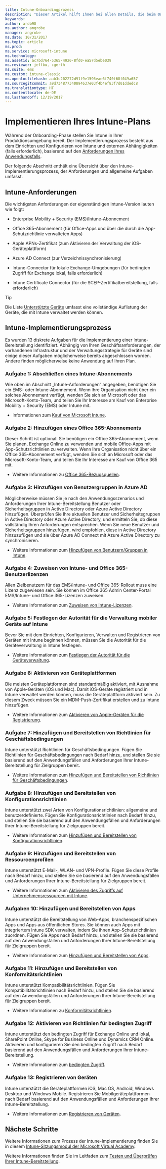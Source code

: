 ```yaml
---
title: Intune-Onboardingprozess
description: "Dieser Artikel hilft Ihnen bei allen Details, die beim Onboarding einer reinen Intune-Cloudlösung in Ihrer Umgebung berücksichtigt werden müssen."
keywords: 
author: arob98
ms.author: angrobe
manager: angrobe
ms.date: 10/31/2017
ms.topic: article
ms.prod: 
ms.service: microsoft-intune
ms.technology: 
ms.assetid: ac7bd764-5365-4920-8fd0-ea57d5ebe039
ms.reviewer: jeffbu, cgerth
ms.suite: ems
ms.custom: intune-classic
ms.openlocfilehash: aab3c202272d91f9e1596eae6f740f68f049a657
ms.sourcegitcommit: a9d734877340894637e03f4b4ef83f7d01ddedc8
ms.translationtype: HT
ms.contentlocale: de-DE
ms.lasthandoff: 12/19/2017
---
```

# <a name="implement-your-intune-plan"></a>Implementieren Ihres Intune-Plans

Während der Onboarding-Phase stellen Sie Intune in Ihrer Produktionsumgebung bereit. Der Implementierungsprozess besteht aus dem Einrichten und Konfigurieren von Intune und externen Abhängigkeiten (falls erforderlich), basierend auf den [Anforderungen Ihres Anwendungsfalls](planning-guide-requirements.md).

Der folgende Abschnitt enthält eine Übersicht über den Intune-Implementierungsprozess, der Anforderungen und allgemeine Aufgaben umfasst.

## <a name="intune-requirements"></a>Intune-Anforderungen

Die wichtigsten Anforderungen der eigenständigen Intune-Version lauten wie folgt:

-   Enterprise Mobility + Security (EMS)/Intune-Abonnement

-   Office 365-Abonnement (für Office-Apps und über die durch die App-Schutzrichtlinie verwalteten Apps)

-   Apple APNs-Zertifikat (zum Aktivieren der Verwaltung der iOS-Geräteplattform)

-   Azure AD Connect (zur Verzeichnissynchronisierung)

-   Intune-Connector für lokale Exchange-Umgebungen (für bedingten Zugriff für Exchange lokal, falls erforderlich)

-   Intune Certificate Connector (für die SCEP-Zertifikatbereitstellung, falls erforderlich)

>[!TIP]
> Die Liste [Unterstützte Geräte](supported-devices-browsers.md) umfasst eine vollständige Auflistung der Geräte, die mit Intune verwaltet werden können.

## <a name="intune-implementation-process"></a>Intune-Implementierungsprozess

Es wurden 13 diskrete Aufgaben für die Implementierung einer Intune-Bereitstellung identifiziert. Abhängig von Ihren Geschäftsanforderungen, der vorhandenen Infrastruktur und der Verwaltungsstrategie für Geräte sind einige dieser Aufgaben möglicherweise bereits abgeschlossen worden. Andere finden möglicherweise keine Anwendung auf Ihren Plan.

### <a name="task-1-get-an-intune-subscription"></a>Aufgabe 1: Abschließen eines Intune-Abonnements

Wie oben im Abschnitt „Intune-Anforderungen“ angegeben, benötigen Sie ein EMS- oder Intune-Abonnement. Wenn Ihre Organisation nicht über ein solches Abonnement verfügt, wenden Sie sich an Microsoft oder das Microsoft-Konto-Team, und teilen Sie Ihr Interesse am Kauf von Enterprise Mobility + Security (EMS) oder Intune mit.

-   Informationen zum [Kauf von Microsoft Intune](https://www.microsoft.com/cloud-platform/microsoft-intune-pricing).

### <a name="task-2-add-office-365-subscription"></a>Aufgabe 2: Hinzufügen eines Office 365-Abonnements

Dieser Schritt ist optional. Sie benötigen ein Office 365-Abonnement, wenn Sie planen, Exchange Online zu verwenden und mobile Office-Apps mit App-Schutzrichtlinien zu verwalten. Wenn Ihre Organisation nicht über ein Office 365-Abonnement verfügt, wenden Sie sich an Microsoft oder das Microsoft-Konto-Team, und teilen Sie Ihr Interesse am Kauf von Office 365 mit.

-   Weitere Informationen zu [Office 365-Bezugsquellen](https://products.office.com/business/compare-office-365-for-business-plans).

### <a name="task-3-add-users-groups-in-azure-ad"></a>Aufgabe 3: Hinzufügen von Benutzergruppen in Azure AD

Möglicherweise müssen Sie je nach den Anwendungsszenarios und Anforderungen Ihrer Intune-Bereitstellung Benutzer oder Sicherheitsgruppen in Active Directory oder Azure Active Directory hinzufügen. Überprüfen Sie Ihre aktuellen Benutzer und Sicherheitsgruppen in Active Directory oder Azure Active Directory, und ermitteln Sie, ob diese vollständig Ihren Anforderungen entsprechen. Wenn Sie neue Benutzer und Sicherheitsgruppen hinzufügen, wird empfohlen, diese in Active Directory hinzuzufügen und sie über Azure AD Connect mit Azure Active Directory zu synchronisieren.


-   Weitere Informationen zum [Hinzufügen von Benutzern/Gruppen in Intune](users-permissions-add.md).
<!---why not send them to the AAD connect topic? Question out to Andre: https://docs.microsoft.com/en-us/azure/active-directory/connect/active-directory-aadconnect--->



### <a name="task-4-assign-intune-and-office-365-user-licenses"></a>Aufgabe 4: Zuweisen von Intune- und Office 365-Benutzerlizenzen

Allen Zielbenutzern für das EMS/Intune- und Office 365-Rollout muss eine Lizenz zugewiesen sein. Sie können im Office 365 Admin Center-Portal EMS/Intune- und Office 365-Lizenzen zuweisen.

-   Weitere Informationen zum [Zuweisen von Intune-Lizenzen](licenses-assign.md).

### <a name="task-5-set-mobile-device-management-authority-to-intune"></a>Aufgabe 5: Festlegen der Autorität für die Verwaltung mobiler Geräte auf Intune

Bevor Sie mit dem Einrichten, Konfigurieren, Verwalten und Registrieren von Geräten mit Intune beginnen können, müssen Sie die Autorität für die Geräteverwaltung in Intune festlegen.

-   Weitere Informationen zum [Festlegen der Autorität für die Geräteverwaltung](mdm-authority-set.md).

### <a name="task-6-enable-device-platforms"></a>Aufgabe 6: Aktivieren von Geräteplattformen

Die meisten Geräteplattformen sind standardmäßig aktiviert, mit Ausnahme von Apple-Geräten (iOS und Mac). Damit iOS-Geräte registriert und in Intune verwaltet werden können, muss die Geräteplattform aktiviert sein. Zu diesem Zweck müssen Sie ein MDM-Push-Zertifikat erstellen und zu Intune hinzufügen.

-   Weitere Informationen zum [Aktivieren von Apple-Geräten für die Registrierung](apple-mdm-push-certificate-get.md).

### <a name="task-7-add-and-deploy-terms-and-conditions-policies"></a>Aufgabe 7: Hinzufügen und Bereitstellen von Richtlinien für Geschäftsbedingungen

Intune unterstützt Richtlinien für Geschäftsbedingungen. Fügen Sie Richtlinien für Geschäftsbedingungen nach Bedarf hinzu, und stellen Sie sie basierend auf den Anwendungsfällen und Anforderungen Ihrer Intune-Bereitstellung für Zielgruppen bereit.

-   Weitere Informationen zum [Hinzufügen und Bereitstellen von Richtlinien für Geschäftsbedingungen](terms-and-conditions-create.md).

### <a name="task-8-add-and-deploy-configuration-policies"></a>Aufgabe 8: Hinzufügen und Bereitstellen von Konfigurationsrichtlinien

Intune unterstützt zwei Arten von Konfigurationsrichtlinien: allgemeine und benutzerdefinierte. Fügen Sie Konfigurationsrichtlinien nach Bedarf hinzu, und stellen Sie sie basierend auf den Anwendungsfällen und Anforderungen Ihrer Intune-Bereitstellung für Zielgruppen bereit.

-   Weitere Informationen zum [Hinzufügen und Bereitstellen von Konfigurationsrichtlinien](device-profiles.md).

### <a name="task-9-add-and-deploy-resource-profiles"></a>Aufgabe 9: Hinzufügen und Bereitstellen von Ressourcenprofilen

Intune unterstützt E-Mail-, WLAN- und VPN-Profile. Fügen Sie diese Profile nach Bedarf hinzu, und stellen Sie sie basierend auf den Anwendungsfällen und Anforderungen Ihrer Intune-Bereitstellung für Zielgruppen bereit.

-   Weitere Informationen zum [Aktivieren des Zugriffs auf Unternehmensressourcen mit Intune](device-profiles.md).

### <a name="task-10-add-and-deploy-apps"></a>Aufgaben 10: Hinzufügen und Bereitstellen von Apps

Intune unterstützt die Bereitstellung von Web-Apps, branchenspezifischen Apps und Apps aus öffentlichen Stores. Sie können auch Apps mit integriertem Intune SDK verwalten, indem Sie ihnen App-Schutzrichtlinien zuordnen. Fügen Sie Apps nach Bedarf hinzu, und stellen Sie sie basierend auf den Anwendungsfällen und Anforderungen Ihrer Intune-Bereitstellung für Zielgruppen bereit.

-   Weitere Informationen zum [Hinzufügen und Bereitstellen von Apps](app-management.md).

### <a name="task-11-add-and-deploy-compliance-policies"></a>Aufgabe 11: Hinzufügen und Bereitstellen von Konformitätsrichtlinien

Intune unterstützt Kompatibilitätsrichtlinien. Fügen Sie Kompatibilitätsrichtlinien nach Bedarf hinzu, und stellen Sie sie basierend auf den Anwendungsfällen und Anforderungen Ihrer Intune-Bereitstellung für Zielgruppen bereit.

-   Weitere Informationen zu [Konformitätsrichtlinien](device-compliance.md).

### <a name="task-12-enable-conditional-access-policies"></a>Aufgabe 12: Aktivieren von Richtlinien für bedingten Zugriff

Intune unterstützt den bedingten Zugriff für Exchange Online und lokal, SharePoint Online, Skype for Business Online und Dynamics CRM Online. Aktivieren und konfigurieren Sie den bedingten Zugriff nach Bedarf basierend auf den Anwendungsfällen und Anforderungen Ihrer Intune-Bereitstellung.

-   Weitere Informationen zum [bedingten Zugriff](conditional-access.md).

### <a name="task-13-enroll-devices"></a>Aufgabe 13: Registrieren von Geräten

Intune unterstützt die Geräteplattformen iOS, Mac OS, Android, Windows Desktop und Windows Mobile. Registrieren Sie Mobilgeräteplattformen nach Bedarf basierend auf den Anwendungsfällen und Anforderungen Ihrer Intune-Bereitstellung.

-   Weitere Informationen zum [Registrieren von Geräten](device-enrollment.md).


## <a name="next-steps"></a>Nächste Schritte

Weitere Informationen zum Prozess der Intune-Implementierung finden Sie in diesem [Intune-Sitzungsmodul der Microsoft Virtual Academy](https://mva.microsoft.com/en-US/training-courses/deploying-microsoft-enterprise-mobility-suite-16408).


Weitere Informationen finden Sie im Leitfaden zum [Testen und Überprüfen Ihrer Intune-Bereitstellung](planning-guide-test-validation.md).
